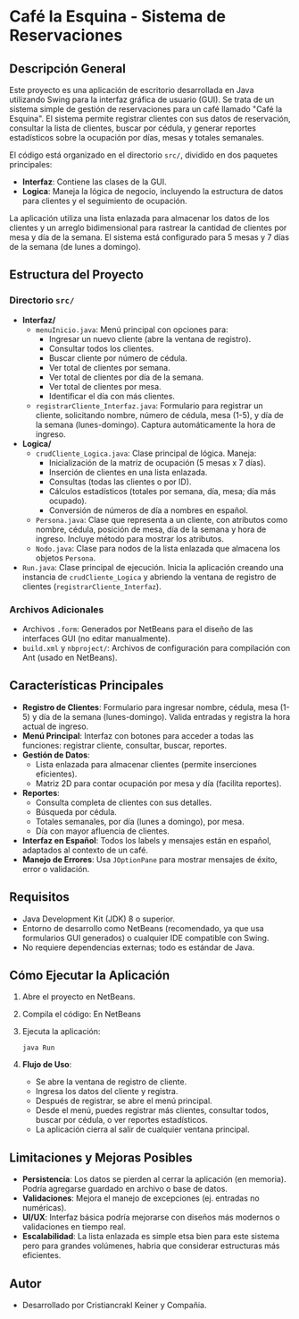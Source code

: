 # Café la Esquina - Sistema de Reservaciones

## Descripción General

Este proyecto es una aplicación de escritorio desarrollada en Java utilizando Swing para la interfaz gráfica de usuario (GUI). Se trata de un sistema simple de gestión de reservaciones para un café llamado "Café la Esquina". El sistema permite registrar clientes con sus datos de reservación, consultar la lista de clientes, buscar por cédula, y generar reportes estadísticos sobre la ocupación por días, mesas y totales semanales.

El código está organizado en el directorio `src/`, dividido en dos paquetes principales:

- **Interfaz**: Contiene las clases de la GUI.
- **Logica**: Maneja la lógica de negocio, incluyendo la estructura de datos para clientes y el seguimiento de ocupación.

La aplicación utiliza una lista enlazada para almacenar los datos de los clientes y un arreglo bidimensional para rastrear la cantidad de clientes por mesa y día de la semana. El sistema está configurado para 5 mesas y 7 días de la semana (de lunes a domingo).

## Estructura del Proyecto

### Directorio `src/`

- **Interfaz/**
  - `menuInicio.java`: Menú principal con opciones para:
    - Ingresar un nuevo cliente (abre la ventana de registro).
    - Consultar todos los clientes.
    - Buscar cliente por número de cédula.
    - Ver total de clientes por semana.
    - Ver total de clientes por día de la semana.
    - Ver total de clientes por mesa.
    - Identificar el día con más clientes.
  - `registrarCliente_Interfaz.java`: Formulario para registrar un cliente, solicitando nombre, número de cédula, mesa (1-5), y día de la semana (lunes-domingo). Captura automáticamente la hora de ingreso.
- **Logica/**
  - `crudCliente_Logica.java`: Clase principal de lógica. Maneja:
    - Inicialización de la matriz de ocupación (5 mesas x 7 días).
    - Inserción de clientes en una lista enlazada.
    - Consultas (todas las clientes o por ID).
    - Cálculos estadísticos (totales por semana, día, mesa; día más ocupado).
    - Conversión de números de día a nombres en español.
  - `Persona.java`: Clase que representa a un cliente, con atributos como nombre, cédula, posición de mesa, día de la semana y hora de ingreso. Incluye método para mostrar los atributos.
  - `Nodo.java`: Clase para nodos de la lista enlazada que almacena los objetos `Persona`.
- `Run.java`: Clase principal de ejecución. Inicia la aplicación creando una instancia de `crudCliente_Logica` y abriendo la ventana de registro de clientes (`registrarCliente_Interfaz`).

### Archivos Adicionales

- Archivos `.form`: Generados por NetBeans para el diseño de las interfaces GUI (no editar manualmente).
- `build.xml` y `nbproject/`: Archivos de configuración para compilación con Ant (usado en NetBeans).

## Características Principales

- **Registro de Clientes**: Formulario para ingresar nombre, cédula, mesa (1-5) y día de la semana (lunes-domingo). Valida entradas y registra la hora actual de ingreso.
- **Menú Principal**: Interfaz con botones para acceder a todas las funciones: registrar cliente, consultar, buscar, reportes.
- **Gestión de Datos**:
  - Lista enlazada para almacenar clientes (permite inserciones eficientes).
  - Matriz 2D para contar ocupación por mesa y día (facilita reportes).
- **Reportes**:
  - Consulta completa de clientes con sus detalles.
  - Búsqueda por cédula.
  - Totales semanales, por día (lunes a domingo), por mesa.
  - Día con mayor afluencia de clientes.
- **Interfaz en Español**: Todos los labels y mensajes están en español, adaptados al contexto de un café.
- **Manejo de Errores**: Usa `JOptionPane` para mostrar mensajes de éxito, error o validación.

## Requisitos

- Java Development Kit (JDK) 8 o superior.
- Entorno de desarrollo como NetBeans (recomendado, ya que usa formularios GUI generados) o cualquier IDE compatible con Swing.
- No requiere dependencias externas; todo es estándar de Java.

## Cómo Ejecutar la Aplicación

1. Abre el proyecto en NetBeans.
2. Compila el código: En NetBeans
3. Ejecuta la aplicación:

   ```
   java Run
   ```

4. **Flujo de Uso**:
   - Se abre la ventana de registro de cliente.
   - Ingresa los datos del cliente y registra.
   - Después de registrar, se abre el menú principal.
   - Desde el menú, puedes registrar más clientes, consultar todos, buscar por cédula, o ver reportes estadísticos.
   - La aplicación cierra al salir de cualquier ventana principal.

## Limitaciones y Mejoras Posibles

- **Persistencia**: Los datos se pierden al cerrar la aplicación (en memoria). Podría agregarse guardado en archivo o base de datos.
- **Validaciones**: Mejora el manejo de excepciones (ej. entradas no numéricas).
- **UI/UX**: Interfaz básica podría mejorarse con diseños más modernos o validaciones en tiempo real.
- **Escalabilidad**: La lista enlazada es simple etsa bien para este sistema pero para grandes volúmenes, habria que considerar estructuras más eficientes.

## Autor

- Desarrollado por Cristiancrakl Keiner y Compañia.
